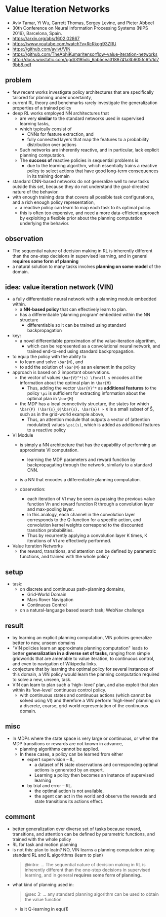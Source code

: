 # Value Iteration Networks
* Aviv Tamar, Yi Wu, Garrett Thomas, Sergey Levine, and Pieter Abbeel
* 30th Conference on Neural Information Processing Systems (NIPS 2016), Barcelona, Spain.
* https://arxiv.org/abs/1602.02867
* https://www.youtube.com/watch?v=RcRkog93ZRU
* https://github.com/avivt/VIN
* https://github.com/TheAbhiKumar/tensorflow-value-iteration-networks
* http://docs.wixstatic.com/ugd/3195dc_6ab5cea3189741a3b605fc6fc1d79bb8.pdf

## problem
* few recent works investigate policy architectures that are specifically tailored for planning under uncertainty,
* current RL theory and benchmarks rarely investigate the generalization properties of a trained policy
* deep RL works  employed NN architectures that
  * are very **similar** to the standard networks used in supervised learning tasks,
  * which typically consist of
    * CNNs for feature extraction, and
    * fully connected layers that map the features to a probability distribution over actions
  * Such networks are inherently reactive, and in particular, lack explicit planning computation.
  * The **success of** reactive policies in sequential problems is
    * due to the learning algorithm, which
      essentially trains a reactive policy to select actions that have good long-term consequences in its training domain
* standard CNN-based networks do not generalize well to new tasks outside this set, because
  they do not understand the goal-directed nature of the behavior.
* with enough training data that covers all possible task configurations, and a rich enough policy representation,
  * a reactive policy can learn to map each task to its optimal policy.
  * this is often too expensive, and
    need a more data-efficient approach by exploiting a flexible prior about
    the planning computation underlying the behavior.

## observation
* The sequential nature of decision making in RL is inherently different than the one-step decisions
  in supervised learning, and in general **requires some form of planning**
* a natural solution to many tasks involves **planning on some model** of the domain.

## idea: value iteration network (VIN)
* a fully differentiable neural network with a planning module embedded within.
  * a **NN-based policy** that can effectively learn to plan.
  * has a differentiable ‘planning program’ embedded within the NN structure
    * differentiable so it can be trained using standard backpropagation
* key:
  * a novel differentiable pproximation of the value-iteration algorithm,
    * which can be represented as a convolutional neural network, and
      trained end-to-end using standard backpropagation.
* to equip the policy with the ability to
  * to learn and solve `\bar{M}`, and
  * to add the solution of `\bar{M}` as an element in the policy
* approach is based on 2 important observations.
  * the vector of values `\bar{V}^*(s) \forall s` encodes all the information about the optimal plan in `\bar{M}`
    * Thus, adding the vector `\bar{V}^*` as **additional features** to the policy `\pi` is sufficient for
      extracting information about the optimal plan in `\bar{M}`
  * the MDP has a local connectivity structure,
    the states for which `\bar{P} (\bar{s}_0|\bar{s}, \bar{a}) > 0` is a small subset of S̄,
    such as in the grid-world example above,
    * Thus, an attention module that outputs a vector of (attention modulated) values `\psi(s)`,
      which is added as additional features to a reactive policy
* VI Module
  * is simply a NN architecture that has the capability of performing an approximate VI computation.
    * learning the MDP parameters and reward function by backpropagating through the network, similarly to a standard CNN.
  * is a NN that encodes a differentiable planning computation.

  * observation:
     * each iteration of VI may be seen as passing the previous value function Vn and reward function R through
       a convolution layer and max-pooling layer.
     * In this analogy, each channel in the convolution layer corresponds to the Q-function for a specific action, and
       convolution kernel weights correspond to the discounted transition probabilities.
     * Thus by recurrently applying a convolution layer K times, K iterations of VI are effectively performed.
* Value Iteration Networks
  * the reward, transitions, and attention can be defined by parametric functions, and trained with the whole policy

## setup
* task:
  * on discrete and continuous path-planning domains,
    * Grid-World Domain
    * Mars Rover Navigation
    * Continuous Control
  * on a natural-language based search task; WebNav challenge

## result
* by learning an explicit planning computation, VIN policies generalize better to new, unseen domains
* "VIN policies learn an approximate planning computation" leads to better **generalization in a diverse set of tasks**,
  ranging from simple gridworlds that are amenable to value iteration, to continuous control, and
  even to navigation of Wikipedia links.
* conjecture that by learning the optimal policy for several instances of this domain,
  a VIN policy would learn the planning computation required to solve a new, unseen, task.
* VIN can learn to plan such a ‘high- level’ plan, and also exploit that plan within
  its ‘low-level’ continuous control policy.
  * with continuous states and continuous actions (which cannot be solved using VI) and therefore
    a VIN perform ‘high-level’ planning on a discrete, coarse, grid-world representation of the continuous domain.

## misc
* In MDPs where the state space is very large or continuous, or when the MDP transitions or rewards are
  not known in advance,
  * planning algorithms cannot be applied.
  * In these cases, a policy can be learned from either
     * expert supervision – IL,
       * a dataset of N state observations and corresponding optimal actions is generated by an expert.
       * Learning a policy then becomes an instance of supervised learning
     * by trial and error – RL.
       * the optimal action is not available,
       * the agent can act in the world and observe the rewards and state transitions its actions effect.

## comment
* better generalization over  diverse set of tasks because
  reward, transitions, and attention can be defined by parametric functions, and trained with the whole policy
* RL for task and motion planning
* is not this: plan to leatn? NO, VIN learns a planning computation using standard RL and IL algorithms (learn to plan)
  > @intro: ... The sequential nature of decision making in RL is inherently different than the one-step decisions
  in supervised learning, and in general **requires some form of planning**..
* what kind of planning used in:
  > @sec 3: ... any standard planning algorithm can be used to obtain the value function
  * is it Q-learning in equ(1)

